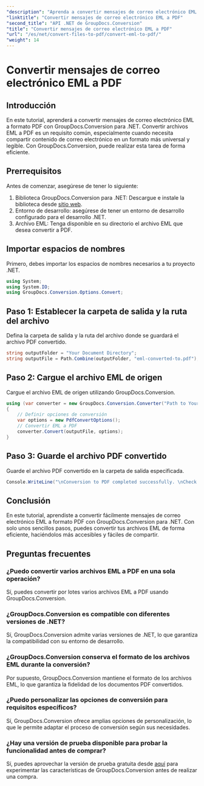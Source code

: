 ```yaml
---
"description": "Aprenda a convertir mensajes de correo electrónico EML a PDF sin esfuerzo utilizando GroupDocs.Conversion para .NET."
"linktitle": "Convertir mensajes de correo electrónico EML a PDF"
"second_title": "API .NET de GroupDocs.Conversion"
"title": "Convertir mensajes de correo electrónico EML a PDF"
"url": "/es/net/convert-files-to-pdf/convert-eml-to-pdf/"
"weight": 14
---
```


# Convertir mensajes de correo electrónico EML a PDF

## Introducción
En este tutorial, aprenderá a convertir mensajes de correo electrónico EML a formato PDF con GroupDocs.Conversion para .NET. Convertir archivos EML a PDF es un requisito común, especialmente cuando necesita compartir contenido de correo electrónico en un formato más universal y legible. Con GroupDocs.Conversion, puede realizar esta tarea de forma eficiente.
## Prerrequisitos
Antes de comenzar, asegúrese de tener lo siguiente:
1. Biblioteca GroupDocs.Conversion para .NET: Descargue e instale la biblioteca desde [sitio web](https://releases.groupdocs.com/conversion/net/).
2. Entorno de desarrollo: asegúrese de tener un entorno de desarrollo configurado para el desarrollo .NET.
3. Archivo EML: Tenga disponible en su directorio el archivo EML que desea convertir a PDF.

## Importar espacios de nombres
Primero, debes importar los espacios de nombres necesarios a tu proyecto .NET. 
```csharp
using System;
using System.IO;
using GroupDocs.Conversion.Options.Convert;
```
## Paso 1: Establecer la carpeta de salida y la ruta del archivo
Defina la carpeta de salida y la ruta del archivo donde se guardará el archivo PDF convertido.
```csharp
string outputFolder = "Your Document Directory";
string outputFile = Path.Combine(outputFolder, "eml-converted-to.pdf");
```
## Paso 2: Cargue el archivo EML de origen
Cargue el archivo EML de origen utilizando GroupDocs.Conversion.
```csharp
using (var converter = new GroupDocs.Conversion.Converter("Path to Your EML File"))
{
    // Definir opciones de conversión
    var options = new PdfConvertOptions();
    // Convertir EML a PDF
    converter.Convert(outputFile, options);
}
```
## Paso 3: Guarde el archivo PDF convertido
Guarde el archivo PDF convertido en la carpeta de salida especificada.
```csharp
Console.WriteLine("\nConversion to PDF completed successfully. \nCheck output in {0}", outputFolder);
```

## Conclusión
En este tutorial, aprendiste a convertir fácilmente mensajes de correo electrónico EML a formato PDF con GroupDocs.Conversion para .NET. Con solo unos sencillos pasos, puedes convertir tus archivos EML de forma eficiente, haciéndolos más accesibles y fáciles de compartir.
## Preguntas frecuentes
### ¿Puedo convertir varios archivos EML a PDF en una sola operación?
Sí, puedes convertir por lotes varios archivos EML a PDF usando GroupDocs.Conversion.
### ¿GroupDocs.Conversion es compatible con diferentes versiones de .NET?
Sí, GroupDocs.Conversion admite varias versiones de .NET, lo que garantiza la compatibilidad con su entorno de desarrollo.
### ¿GroupDocs.Conversion conserva el formato de los archivos EML durante la conversión?
Por supuesto, GroupDocs.Conversion mantiene el formato de los archivos EML, lo que garantiza la fidelidad de los documentos PDF convertidos.
### ¿Puedo personalizar las opciones de conversión para requisitos específicos?
Sí, GroupDocs.Conversion ofrece amplias opciones de personalización, lo que le permite adaptar el proceso de conversión según sus necesidades.
### ¿Hay una versión de prueba disponible para probar la funcionalidad antes de comprar?
Sí, puedes aprovechar la versión de prueba gratuita desde [aquí](https://releases.groupdocs.com/) para experimentar las características de GroupDocs.Conversion antes de realizar una compra.